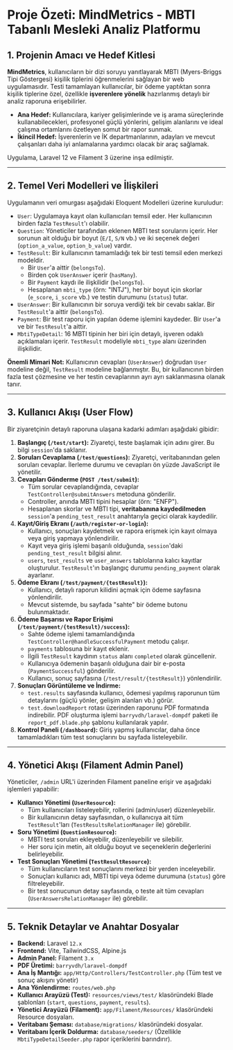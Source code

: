 # Proje Özeti: MindMetrics - MBTI Tabanlı Mesleki Analiz Platformu

## 1. Projenin Amacı ve Hedef Kitlesi

**MindMetrics**, kullanıcıların bir dizi soruyu yanıtlayarak MBTI (Myers-Briggs Tipi Göstergesi) kişilik tiplerini öğrenmelerini sağlayan bir web uygulamasıdır. Testi tamamlayan kullanıcılar, bir ödeme yaptıktan sonra kişilik tiplerine özel, özellikle **işverenlere yönelik** hazırlanmış detaylı bir analiz raporuna erişebilirler.

-   **Ana Hedef:** Kullanıcılara, kariyer gelişimlerinde ve iş arama süreçlerinde kullanabilecekleri, profesyonel güçlü yönlerini, gelişim alanlarını ve ideal çalışma ortamlarını özetleyen somut bir rapor sunmak.
-   **İkincil Hedef:** İşverenlerin ve İK departmanlarının, adayları ve mevcut çalışanları daha iyi anlamalarına yardımcı olacak bir araç sağlamak.

Uygulama, Laravel 12 ve Filament 3 üzerine inşa edilmiştir.

---

## 2. Temel Veri Modelleri ve İlişkileri

Uygulamanın veri omurgası aşağıdaki Eloquent Modelleri üzerine kuruludur:

-   `User`: Uygulamaya kayıt olan kullanıcıları temsil eder. Her kullanıcının birden fazla `TestResult`'ı olabilir.
-   `Question`: Yöneticiler tarafından eklenen MBTI test sorularını içerir. Her sorunun ait olduğu bir boyut (`E/I`, `S/N` vb.) ve iki seçenek değeri (`option_a_value`, `option_b_value`) vardır.
-   `TestResult`: Bir kullanıcının tamamladığı tek bir testi temsil eden merkezi modeldir.
    -   Bir `User`'a aittir (`belongsTo`).
    -   Birden çok `UserAnswer` içerir (`hasMany`).
    -   Bir `Payment` kaydı ile ilişkilidir (`belongsTo`).
    -   Hesaplanan `mbti_type` (örn: "INTJ"), her bir boyut için skorlar (`e_score`, `i_score` vb.) ve testin durumunu (`status`) tutar.
-   `UserAnswer`: Bir kullanıcının bir soruya verdiği tek bir cevabı saklar. Bir `TestResult`'a aittir (`belongsTo`).
-   `Payment`: Bir test raporu için yapılan ödeme işlemini kaydeder. Bir `User`'a ve bir `TestResult`'a aittir.
-   `MbtiTypeDetail`: 16 MBTI tipinin her biri için detaylı, işveren odaklı açıklamaları içerir. `TestResult` modeliyle `mbti_type` alanı üzerinden ilişkilidir.

**Önemli Mimari Not:** Kullanıcının cevapları (`UserAnswer`) doğrudan `User` modeline değil, `TestResult` modeline bağlanmıştır. Bu, bir kullanıcının birden fazla test çözmesine ve her testin cevaplarının ayrı ayrı saklanmasına olanak tanır.

---

## 3. Kullanıcı Akışı (User Flow)

Bir ziyaretçinin detaylı raporuna ulaşana kadarki adımları aşağıdaki gibidir:

1.  **Başlangıç (`/test/start`):** Ziyaretçi, teste başlamak için adını girer. Bu bilgi `session`'da saklanır.
2.  **Soruları Cevaplama (`/test/questions`):** Ziyaretçi, veritabanından gelen soruları cevaplar. İlerleme durumu ve cevapları ön yüzde JavaScript ile yönetilir.
3.  **Cevapları Gönderme (`POST /test/submit`):**
    -   Tüm sorular cevaplandığında, cevaplar `TestController@submitAnswers` metoduna gönderilir.
    -   Controller, anında MBTI tipini hesaplar (örn: "ENFP").
    -   Hesaplanan skorlar ve MBTI tipi, **veritabanına kaydedilmeden** `session`'a `pending_test_result` anahtarıyla geçici olarak kaydedilir.
4.  **Kayıt/Giriş Ekranı (`/auth/register-or-login`):**
    -   Kullanıcı, sonuçları kaydetmek ve rapora erişmek için kayıt olmaya veya giriş yapmaya yönlendirilir.
    -   Kayıt veya giriş işlemi başarılı olduğunda, `session`'daki `pending_test_result` bilgisi alınır.
    -   `users`, `test_results` ve `user_answers` tablolarına kalıcı kayıtlar oluşturulur. `TestResult`'ın başlangıç durumu `pending_payment` olarak ayarlanır.
5.  **Ödeme Ekranı (`/test/payment/{testResult}`):**
    -   Kullanıcı, detaylı raporun kilidini açmak için ödeme sayfasına yönlendirilir.
    -   Mevcut sistemde, bu sayfada "sahte" bir ödeme butonu bulunmaktadır.
6.  **Ödeme Başarısı ve Rapor Erişimi (`/test/payment/{testResult}/success`):**
    -   Sahte ödeme işlemi tamamlandığında `TestController@handleSuccessfulPayment` metodu çalışır.
    -   `payments` tablosuna bir kayıt eklenir.
    -   İlgili `TestResult` kaydının `status` alanı `completed` olarak güncellenir.
    -   Kullanıcıya ödemenin başarılı olduğuna dair bir e-posta (`PaymentSuccessful`) gönderilir.
    -   Kullanıcı, sonuç sayfasına (`/test/result/{testResult}`) yönlendirilir.
7.  **Sonuçları Görüntüleme ve İndirme:**
    -   `test.results` sayfasında kullanıcı, ödemesi yapılmış raporunun tüm detaylarını (güçlü yönler, gelişim alanları vb.) görür.
    -   `test.downloadReport` rotası üzerinden raporunu PDF formatında indirebilir. PDF oluşturma işlemi `barryvdh/laravel-dompdf` paketi ile `report_pdf.blade.php` şablonu kullanılarak yapılır.
8.  **Kontrol Paneli (`/dashboard`):** Giriş yapmış kullanıcılar, daha önce tamamladıkları tüm test sonuçlarını bu sayfada listeleyebilir.

---

## 4. Yönetici Akışı (Filament Admin Panel)

Yöneticiler, `/admin` URL'i üzerinden Filament paneline erişir ve aşağıdaki işlemleri yapabilir:

-   **Kullanıcı Yönetimi (`UserResource`):**
    -   Tüm kullanıcıları listeleyebilir, rollerini (admin/user) düzenleyebilir.
    -   Bir kullanıcının detay sayfasından, o kullanıcıya ait tüm `TestResult`'ları (`TestResultsRelationManager` ile) görebilir.
-   **Soru Yönetimi (`QuestionResource`):**
    -   MBTI test soruları ekleyebilir, düzenleyebilir ve silebilir.
    -   Her soru için metin, ait olduğu boyut ve seçeneklerin değerlerini belirleyebilir.
-   **Test Sonuçları Yönetimi (`TestResultResource`):**
    -   Tüm kullanıcıların test sonuçlarını merkezi bir yerden inceleyebilir.
    -   Sonuçları kullanıcı adı, MBTI tipi veya ödeme durumuna (`status`) göre filtreleyebilir.
    -   Bir test sonucunun detay sayfasında, o teste ait tüm cevapları (`UserAnswersRelationManager` ile) görebilir.

---

## 5. Teknik Detaylar ve Anahtar Dosyalar

-   **Backend:** Laravel `12.x`
-   **Frontend:** Vite, TailwindCSS, Alpine.js
-   **Admin Panel:** Filament `3.x`
-   **PDF Üretimi:** `barryvdh/laravel-dompdf`
-   **Ana İş Mantığı:** `app/Http/Controllers/TestController.php` (Tüm test ve sonuç akışını yönetir)
-   **Ana Yönlendirme:** `routes/web.php`
-   **Kullanıcı Arayüzü (Test):** `resources/views/test/` klasöründeki Blade şablonları (`start`, `questions`, `payment`, `results`).
-   **Yönetici Arayüzü (Filament):** `app/Filament/Resources/` klasöründeki Resource dosyaları.
-   **Veritabanı Şeması:** `database/migrations/` klasöründeki dosyalar.
-   **Veritabanı İçerik Doldurma:** `database/seeders/` (Özellikle `MbtiTypeDetailSeeder.php` rapor içeriklerini barındırır).
